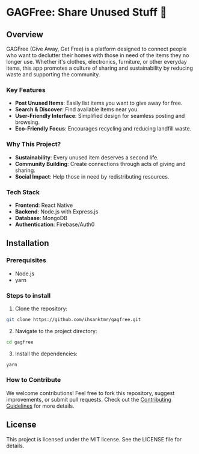 # GAGFree: Share Unused Stuff 🌱

## Overview

GAGFree (Give Away, Get Free) is a platform designed to connect people who want to declutter their homes with those in need of the items they no longer use. Whether it's clothes, electronics, furniture, or other everyday items, this app promotes a culture of sharing and sustainability by reducing waste and supporting the community.

### Key Features

- **Post Unused Items**: Easily list items you want to give away for free.
- **Search & Discover**: Find available items near you.
- **User-Friendly Interface**: Simplified design for seamless posting and browsing.
- **Eco-Friendly Focus**: Encourages recycling and reducing landfill waste.

### Why This Project?

- **Sustainability**: Every unused item deserves a second life.
- **Community Building**: Create connections through acts of giving and sharing.
- **Social Impact**: Help those in need by redistributing resources.

### Tech Stack

- **Frontend**: React Native
- **Backend**: Node.js with Express.js
- **Database**: MongoDB
- **Authentication**: Firebase/Auth0

## Installation

### Prerequisites

- Node.js
- yarn

### Steps to install

1. Clone the repository:

```bash
git clone https://github.com/ihsanktmr/gagfree.git
```

2. Navigate to the project directory:

```bash
cd gagfree
```

3. Install the dependencies:

```bash
yarn
```

### How to Contribute

We welcome contributions! Feel free to fork this repository, suggest improvements, or submit pull requests. Check out the [Contributing Guidelines](CONTRIBUTING.md) for more details.

## License

This project is licensed under the MIT license. See the LICENSE file for details.
